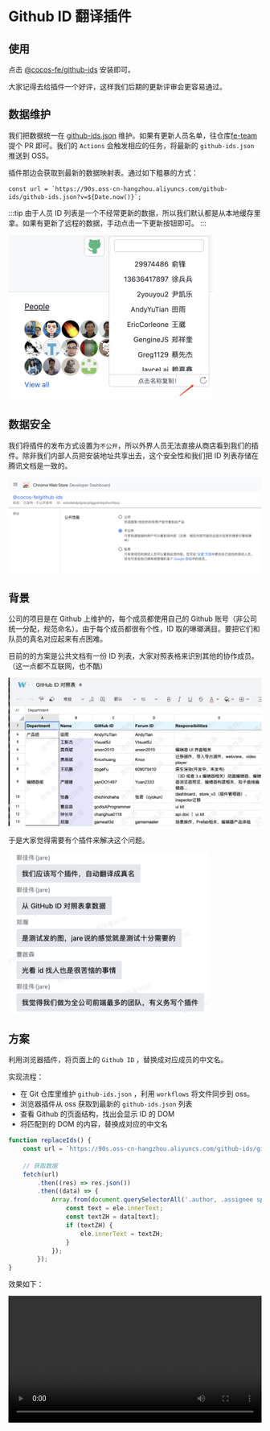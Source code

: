 # Github ID 翻译插件

## 使用

点击 [@cocos-fe/github-ids](https://chromewebstore.google.com/detail/cocos-fegithub-ids/eidodebdpdgnbcphggoimbpohochfpoj?hl=zh-CN&authuser=0) 安装即可。

大家记得去给插件一个好评，这样我们后期的更新评审会更容易通过。

## 数据维护

我们把数据统一在 [github-ids.json](https://github.com/cocos-creator/fe-team/blob/main/projects/github-ids/github-ids.json) 维护。如果有更新人员名单，往仓库[fe-team](https://github.com/cocos-creator/fe-team) 提个 PR 即可。我们的 `Actions` 会触发相应的任务，将最新的 `github-ids.json` 推送到 OSS。

插件那边会获取到最新的数据映射表。通过如下粗暴的方式：

```
const url = `https://90s.oss-cn-hangzhou.aliyuncs.com/github-ids/github-ids.json?v=${Date.now()}`;
```

:::tip
由于人员 ID 列表是一个不经常更新的数据，所以我们默认都是从本地缓存里拿。如果有更新了远程的数据，手动点击一下更新按钮即可。
:::

<img width="407" alt="image" src="./1.png">

## 数据安全

我们将插件的发布方式设置为`不公开`，所以外界人员无法直接从商店看到我们的插件。除非我们内部人员把安装地址共享出去，这个安全性和我们把 ID 列表存储在腾讯文档是一致的。

![image](./2.png)

## 背景

公司的项目是在 Github 上维护的，每个成员都使用自己的 Github 账号（非公司统一分配，规范命名）。由于每个成员都很有个性，ID 取的琳瑯满目。要把它们和队员的真名对应起来有点困难。

目前的的方案是公共文档有一份 ID 列表，大家对照表格来识别其他的协作成员。（这一点都不互联网，也不酷）

<img width="600" src="./3.png" />

于是大家觉得需要有个插件来解决这个问题。

<img width="400" src="./4.png" />

## 方案

利用浏览器插件，将页面上的 `Github ID` ，替换成对应成员的中文名。

实现流程：

-   在 Git 仓库里维护 `github-ids.json` ，利用 `workflows` 将文件同步到 oss。
-   浏览器插件从 oss 获取到最新的 `github-ids.json` 列表
-   查看 Github 的页面结构，找出会显示 ID 的 DOM
-   将匹配到的 DOM 的内容，替换成对应的中文名

```js
function replaceIds() {
    const url = `https://90s.oss-cn-hangzhou.aliyuncs.com/github-ids/github-ids.json?v=${Date.now()}`;

    // 获取数据
    fetch(url)
        .then((res) => res.json())
        .then((data) => {
            Array.from(document.querySelectorAll('.author, .assignee span, .TimelineItem-body a span')).forEach((ele) => {
                const text = ele.innerText;
                const textZH = data[text];
                if (textZH) {
                    ele.innerText = textZH;
                }
            });
        });
}
```

效果如下：

<video width="100%" controls src="./github-ids.mov" />

我们替换了页面上原本显示 Github ID 的地方，展示为中文名称。并且在右上角放置了一个 ICON，点击可以展开/关闭一个 ID 列表。

列表支持按中文名搜索 ID，方便 `@` 其他成员。 点击 ID 或者中文名称都可以复制对应内容。

如果远程更新了数据，点击刷新按钮即可同步远程数据。

## 遇到的问题

Github 某些页面是以 SPA 的方式渲染，导致它进行路由切换的时候不会刷新页面，进而不能通过 onload 这样的方式来执行替换 ID 的逻辑。

而如果通过监听 `popstate` 事件，它无法捕获 `history.pushState() | history.replaceState()` ，所以此路不通（可能魔改可以）。

不过我们发现，Github 在路由切换时，有个进度条的呈现，于是我们通过监听这个进度条的 width 变化，如果达到 100% ，说明页面切换成功。

```js
function observerProgress() {
    const $progress = document.querySelector('.Progress-item');
    const callback = function (mutationsList) {
        for (let mutation of mutationsList) {
            if (mutation.type === 'attributes') {
                if ($progress.style.width === '100%') {
                    window.setTimeout(replaceIds, 200);
                }
            }
        }
    };

    const observer = new MutationObserver(callback);
    observer.observe($progress, { attributes: true });
    // observer.disconnect();
}
```
